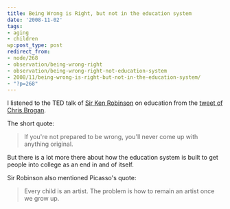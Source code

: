 ```yaml
---
title: Being Wrong is Right, but not in the education system
date: '2008-11-02'
tags:
- aging
- children
wp:post_type: post
redirect_from:
- node/268
- observation/being-wrong-right
- observation/being-wrong-right-not-education-system
- 2008/11/being-wrong-is-right-but-not-in-the-education-system/
- "?p=268"
---
```


I listened to the TED talk of [Sir Ken Robinson](http://www.ted.com/index.php/talks/ken_robinson_says_schools_kill_creativity.html) on education from the [tweet of Chris Brogan](http://twitter.com/chrisbrogan/status/986668588).

The short quote:

>
>
> If you're not prepared to be wrong, you'll never come up with anything original.

But there is a lot more there about how the education system is built to get people into college as an end in and of itself.

Sir Robinson also mentioned Picasso's quote:

>
>
> Every child is an artist. The problem is how to remain an artist once we grow up.
